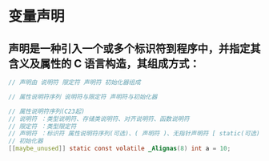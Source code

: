 # 变量声明 

## 声明是一种引入一个或多个标识符到程序中，并指定其含义及属性的 C 语言构造，其组成方式：
```c
// 声明由 说明符 限定符 声明符 初始化器组成

// 属性说明符序列 说明符与限定符 声明符与初始化器

// 属性说明符序列(C23起) 
// 说明符 ：类型说明符、存储类说明符、对齐说明符、函数说明符
// 限定符 ：类型限定符
// 声明符 ：标识符 属性说明符序列(可选)、( 声明符 )、无指针声明符 [ static(可选) 限定符(可选) 表达式 ]、无指针声明符 [ 限定符(可选) * ]、无指针声明符 ( 形参或标识符 )
// 初始化器
[[maybe_unused]] static const volatile _Alignas(8) int a = 10;

``` 